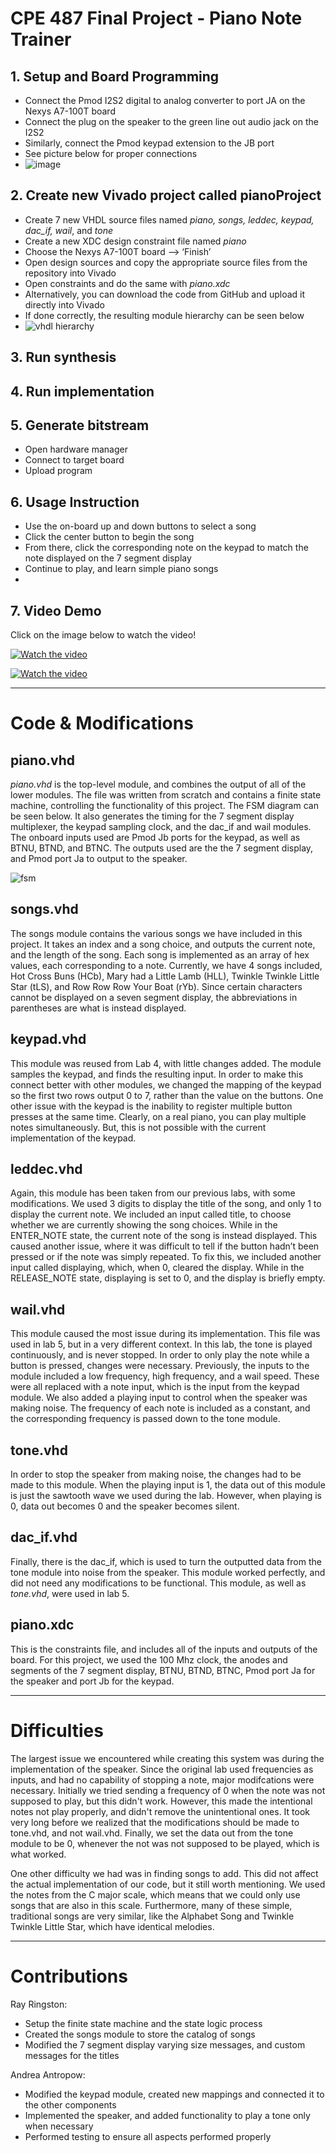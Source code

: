 # CPE 487 Final Project - Piano Note Trainer

##  1. Setup and Board Programming

- Connect the Pmod I2S2 digital to analog converter to port JA on the Nexys A7-100T board
- Connect the plug on the speaker to the green line out audio jack on the I2S2 
- Similarly, connect the Pmod keypad extension to the JB port
- See picture below for proper connections
- ![image](https://github.com/user-attachments/assets/66869f6f-878c-4f6b-b29e-20640a96dc28)


## 2. Create new Vivado project called pianoProject

- Create 7 new VHDL source files named *piano, songs, leddec, keypad, dac_if, wail*, and *tone*
- Create a new XDC design constraint file named *piano*
- Choose the Nexys A7-100T board –> ‘Finish’
- Open design sources and copy the appropriate source files from the repository into Vivado
- Open constraints and do the same with *piano.xdc*
- Alternatively, you can download the code from GitHub and upload it directly into Vivado
- If done correctly, the resulting module hierarchy can be seen below
- ![vhdl hierarchy](https://github.com/user-attachments/assets/f79837ed-986b-491a-b3b2-49185b32e86c)

## 3. Run synthesis
## 4. Run implementation
## 5. Generate bitstream
- Open hardware manager
- Connect to target board
- Upload program

## 6. Usage Instruction
- Use the on-board up and down buttons to select a song
- Click the center button to begin the song
- From there, click the corresponding note on the keypad to match the note displayed on the 7 segment display
- Continue to play, and learn simple piano songs
- 
## 7. Video Demo
Click on the image below to watch the video!

[![Watch the video](https://img.youtube.com/vi/KI-7L2Fd2b4/maxresdefault.jpg)](https://youtu.be/KI-7L2Fd2b4)

[![Watch the video](https://i.sstatic.net/KI-7L2Fd2b4.png)](https://youtu.be/KI-7L2Fd2b4)


---

# Code & Modifications

## piano.vhd
*piano.vhd* is the top-level module, and combines the output of all of the lower modules. The file was written from scratch and contains a finite state machine, controlling the functionality of this project. The FSM diagram can be seen below. It also generates the timing for the 7 segment display multiplexer, the keypad sampling clock, and the dac_if and wail modules. The onboard inputs used are Pmod Jb ports for the keypad, as well as BTNU, BTND, and BTNC. The outputs used are the the 7 segment display, and Pmod port Ja to output to the speaker.

![fsm](https://github.com/user-attachments/assets/a4182262-3fda-463e-9285-300e8fd7b4f8)

## songs.vhd

The songs module contains the various songs we have included in this project. It takes an index and a song choice, and outputs the current note, and the length of the song. Each song is implemented as an array of hex values, each corresponding to a note. Currently, we have 4 songs included, Hot Cross Buns (HCb), Mary had a Little Lamb (HLL), Twinkle Twinkle Little Star (tLS), and Row Row Row Your Boat (rYb). Since certain characters cannot be displayed on a seven segment display, the abbreviations in parentheses are what is instead displayed.

## keypad.vhd

This module was reused from Lab 4, with little changes added. The module samples the keypad, and finds the resulting input. In order to make this connect better with other modules, we changed the mapping of the keypad so the first two rows output 0 to 7, rather than the value on the buttons. One other issue with the keypad is the inability to register multiple button presses at the same time. Clearly, on a real piano, you can play multiple notes simultaneously. But, this is not possible with the current implementation of the keypad.

## leddec.vhd

Again, this module has been taken from our previous labs, with some modifications. We used 3 digits to display the title of the song, and only 1 to display the current note. We included an input called title, to choose whether we are currently showing the song choices. While in the ENTER_NOTE state, the current note of the song is instead displayed. This caused another issue, where it was difficult to tell if the button hadn’t been pressed or if the note was simply repeated. To fix this, we included another input called displaying, which, when 0, cleared the display. While in the RELEASE_NOTE state, displaying is set to 0, and the display is briefly empty.

## wail.vhd

This module caused the most issue during its implementation. This file was used in lab 5, but in a very different context. In this lab, the tone is played continuously, and is never stopped. In order to only play the note while a button is pressed, changes were necessary. Previously, the inputs to the module included a low frequency, high frequency, and a wail speed. These were all replaced with a note input, which is the input from the keypad module. We also added a playing input to control when the speaker was making noise. The frequency of each note is included as a constant, and the corresponding frequency is passed down to the tone module.

## tone.vhd

In order to stop the speaker from making noise, the changes had to be made to this module. When the playing input is 1, the data out of this module is just the sawtooth wave we used during the lab. However, when playing is 0, data out becomes 0 and the speaker becomes silent.

## dac_if.vhd
Finally, there is the dac_if, which is used to turn the outputted data from the tone module into noise from the speaker. This module worked perfectly, and did not need any modifications to be functional. This module, as well as *tone.vhd*, were used in lab 5.

## piano.xdc

This is the constraints file, and includes all of the inputs and outputs of the board. For this project, we used the 100 Mhz clock, the anodes and segments of the 7 segment display, BTNU, BTND, BTNC, Pmod port Ja for the speaker and port Jb for the keypad.

---
# Difficulties

The largest issue we encountered while creating this system was during the implementation of the speaker. Since the original lab used frequencies as inputs, and had no capability of stopping a note, major modifcations were necessary. Initially we tried sending a frequency of 0 when the note was not supposed to play, but this didn't work. However, this made the intentional notes not play properly, and didn't remove the unintentional ones. It took very long before we realized that the modifications should be made to tone.vhd, and not wail.vhd. Finally, we set the data out from the tone module to be 0, whenever the not was not supposed to be played, which is what worked.

One other difficulty we had was in finding songs to add. This did not affect the actual implementation of our code, but it still worth mentioning. We used the notes from the C major scale, which means that we could only use songs that are also in this scale. Furthermore, many of these simple, traditional songs are very similar, like the Alphabet Song and Twinkle Twinkle Little Star, which have identical melodies.

---
# Contributions
Ray Ringston:
- Setup the finite state machine and the state logic process
- Created the songs module to store the catalog of songs
- Modified the 7 segment display varying size messages, and custom messages for the titles

Andrea Antropow:
- Modified the keypad module, created new mappings and connected it to the other components
- Implemented the speaker, and added functionality to play a tone only when necessary
- Performed testing to ensure all aspects performed properly



